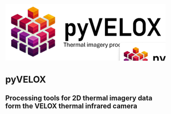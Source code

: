 ![pyVELOX logo](logo.png)

# pyVELOX
## Processing tools for 2D thermal imagery data form the VELOX thermal infrared camera